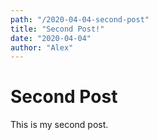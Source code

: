 ```yaml
---
path: "/2020-04-04-second-post"
title: "Second Post!"
date: "2020-04-04"
author: "Alex"
---
```


# Second Post

This is my second post.
